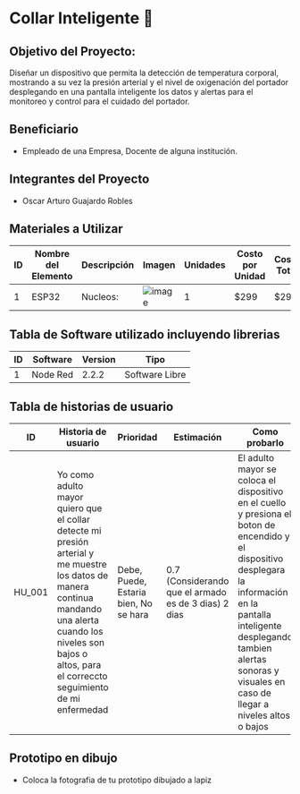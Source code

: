 # Collar Inteligente 👻

## Objetivo del Proyecto:
Diseñar un dispositivo que permita la detección de temperatura corporal, mostrando a su vez la presión arterial y el nivel de oxigenación del portador desplegando en una pantalla inteligente los datos y alertas para el monitoreo y control para el cuidado del portador.

## Beneficiario
- Empleado de una Empresa, Docente de alguna institución.

## Integrantes del Proyecto
- Oscar Arturo Guajardo Robles

## Materiales a Utilizar

|ID|Nombre del Elemento|Descripción|Imagen|Unidades|Costo por Unidad| Costo Total|
|---|---|---|---|---|---|---|
|1|ESP32|Nucleos:|![image](https://github.com/oscar4824/Proyecto_IDD/assets/89051983/3e302bd9-3a12-4eb5-b14b-ab0104c49252)|1|$299|$299|

## Tabla de Software utilizado incluyendo librerias

|ID|Software|Version|Tipo|
|---|---|---|---|
|1|Node Red|2.2.2|Software Libre|


## Tabla de historias de usuario

|ID|Historia de usuario|Prioridad|Estimación|Como probarlo|Responsable|
|---|---|---|---|---|---|
|HU_001|Yo como adulto mayor quiero que el collar detecte mi presión arterial y me muestre los datos de manera continua mandando una alerta cuando los niveles son bajos o altos, para el correccto seguimiento de mi enfermedad|Debe, Puede, Estaria bien, No se hara|0.7 (Considerando que el armado es de 3 dias) 2 dias|El adulto mayor se coloca el dispositivo en el cuello y presiona el boton de encendido y el dispositivo desplegara la información en la pantalla inteligente desplegando tambien alertas sonoras y visuales en caso de llegar a niveles altos o bajos|Oscar Arturo Guajardo Robles|

## Prototipo en dibujo
- Coloca la fotografia de tu prototipo dibujado a lapiz






